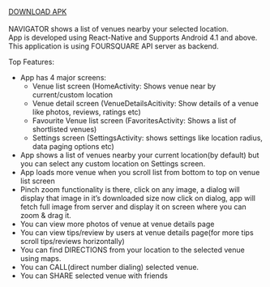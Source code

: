 <a href='https://github.com/Diwakar1988/junket-react/blob/master/downloads/navigator-1.0.0.apk'>DOWNLOAD APK</a>
<BR><BR>NAVIGATOR shows a list of venues nearby your selected location.
<BR>App is developed using React-Native and Supports Android 4.1 and above. This application is using FOURSQUARE API server as backend.


Top Features:

<UL>
<LI>App has 4  major screens:
  <UL>
  <LI>Venue list screen (HomeActivity: Shows venue near by current/custom location</LI>
  <LI>Venue detail screen (VenueDetailsAcitivity: Show details of a venue like photos, reviews, ratings etc)</LI>
  <LI>Favourite Venue list screen (FavoritesActivity: Shows a list of shortlisted venues)	</LI>
  <LI>Settings screen (SettingsActivity: shows settings like location radius, data paging options etc)</LI>
  </UL>
</LI>
<LI>App shows a list of venues nearby your current location(by default) but you can select any custom location on Settings screen.</LI>
<LI>App loads more venue when you scroll list from bottom to top on venue list screen</LI>
    
<LI>Pinch zoom functionality is there, click on any image, a dialog will display that image in it’s downloaded size now click on dialog, app will fetch full image from server and display it on screen where you can zoom & drag it.</LI>
    
<LI>You can view more photos of venue at venue details page</LI>
    
<LI>You can view tips/review by users at venue details page(for more tips scroll tips/reviews horizontally)</LI>
    
<LI>You can find DIRECTIONS from your location to the selected venue using maps.</LI>

<LI>You can CALL(direct number dialing) selected venue.</LI>

<LI>You can SHARE selected venue with friends</LI>
    

   </UL>
